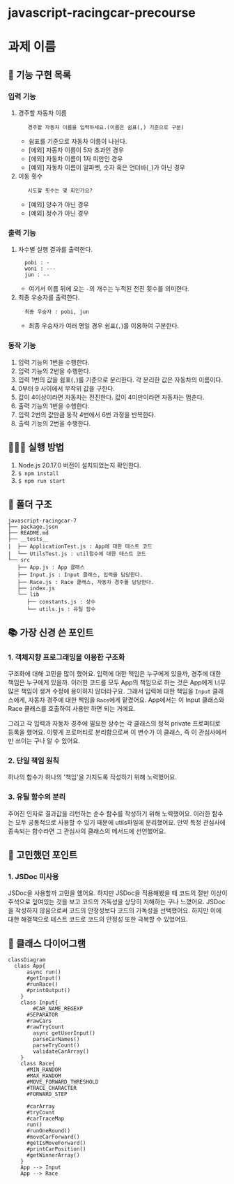 # javascript-racingcar-precourse

# 과제 이름

## 🔨 기능 구현 목록

### 입력 기능

1. 경주할 자동차 이름
   ```
      경주할 자동차 이름을 입력하세요.(이름은 쉼표(,) 기준으로 구분)
   ```
   - 쉼표를 기준으로 자동차 이름이 나뉜다.
   - [에외] 자동차 이름이 5자 초과인 경우
   - [에외] 자동차 이름이 1자 미만인 경우
   - [예외] 자동차 이름이 알파벳, 숫자 혹은 언더바(`_`)가 아닌 경우
2. 이동 횟수
   ```
      시도할 횟수는 몇 회인가요?
   ```
   - [예외] 양수가 아닌 경우
   - [예외] 정수가 아닌 경우

### 출력 기능

1. 차수별 실행 결과를 출력한다.
   ```
     pobi : -
     woni : ---
     jun : --
   ```
   - 여기서 이름 뒤에 오는 `-`의 개수는 누적된 전진 횟수를 의미한다.
2. 최종 우숭자를 출력한다.
   ```
     최종 우숭자 : pobi, jun
   ```
   - 최종 우숭자가 여러 명일 경우 쉼표(`,`)를 이용하여 구분한다.

### 동작 기능

1. 입력 기능의 1번을 수행한다.
2. 입력 기능의 2번을 수행한다.
3. 입력 1번의 값을 쉼표(`,`)를 기준으로 분리한다. 각 분리한 값은 자동차의 이름이다.
4. 0부터 9 사이에서 무작위 값을 구한다.
5. 값이 4이상이라면 자동차는 전진한다. 값이 4미만이라면 자동차는 멈춘다.
6. 출력 기능의 1번을 수행한다.
7. 입력 2번의 값만큼 동작 4번에서 6번 과정을 반복한다.
8. 출력 기능의 2번을 수행한다.

## 🧑🏻‍💻 실행 방법

1. Node.js 20.17.0 버전이 설치되었는지 확인한다.
2. `$ npm install`
3. `$ npm run start`

## 📂 폴더 구조

```
javascript-racingcar-7
├── package.json
├── README.md
├── __tests__
|  ├── ApplicationTest.js : App에 대한 테스트 코드
|  └── UtilsTest.js : util함수에 대한 테스트 코드
└── src
   ├── App.js : App 클래스
   ├── Input.js : Input 클래스, 입력을 담당한다.
   ├── Race.js : Race 클래스, 자동차 경주를 담당한다.
   ├── index.js
   └── lib
      ├── constants.js : 상수
      └── utils.js : 유틸 함수
```

## 📚 가장 신경 쓴 포인트

### 1. 객체지향 프로그래밍을 이용한 구조화

구조화에 대해 고민을 많이 했어요. 입력에 대한 책임은 누구에게 있을까, 경주에 대한 책임은 누구에게 있을까. 이러한 코드를 모두 App의 책임으로 하는 것은 App에게 너무 많은 책임이 생겨 수정에 용이하지 않더라구요. 그래서 입력에 대한 책임을 `Input` 클래스에게, 자동차 경주에 대한 책임을 `Race`에게 맡겼어요. App에서는 이 Input 클래스와 Race 클래스를 호출하여 사용만 하면 되는 거에요.

그리고 각 입력과 자동차 경주에 필요한 상수는 각 클래스의 정적 private 프로퍼티로 등록을 했어요. 이렇게 프로퍼티로 분리함으로써 이 변수가 이 클래스, 즉 이 관심사에서만 쓰이는 구나 알 수 있어요.

### 2. 단일 책임 원칙

하나의 함수가 하나의 '책임'을 가지도록 작성하기 위해 노력했어요.

### 3. 유틸 함수의 분리

주어진 인자로 결과값을 리턴하는 순수 함수를 작성하기 위해 노력했어요. 이러한 함수는 모두 공통적으로 사용할 수 있기 때문에 utils파일에 분리했어요. 만약 특정 관심사에 종속되는 함수라면 그 관심사의 클래스의 메서드에 선언했어요.

## 🤔 고민했던 포인트

### 1. JSDoc 미사용

JSDoc을 사용할까 고민을 했어요. 하지만 JSDoc을 적용해봤을 때 코드의 절반 이상이 주석으로 덮여있는 것을 보고 코드의 가독성을 상당히 저해하는 구나 느꼈어요. JSDoc을 작성하지 않음으로써 코드의 안정성보다 코드의 가독성을 선택했어요. 하지만 이에 대한 해결책으로 테스트 코드로 코드의 안정성 또한 극복할 수 있었어요.

## 🧩 클래스 다이어그램

```mermaid
classDiagram
  class App{
	  async run()
	  #getInput()
	  #runRace()
	  #printOutput()
	}
	class Input{
		#CAR_NAME_REGEXP
	  #SEPARATOR
	  #rawCars
	  #rawTryCount
		async getUserInput()
		parseCarNames()
		parseTryCount()
		validateCarArray()
	}
	class Race{
	  #MIN_RANDOM
	  #MAX_RANDOM
	  #MOVE_FORWARD_THRESHOLD
	  #TRACE_CHARACTER
	  #FORWARD_STEP

	  #carArray
	  #tryCount
	  #carTraceMap
	  run()
	  #runOneRound()
	  #moveCarForward()
	  #getIsMoveForward()
	  #printCarPosition()
	  #getWinnerArray()
	}
	App --> Input
	App --> Race
```
